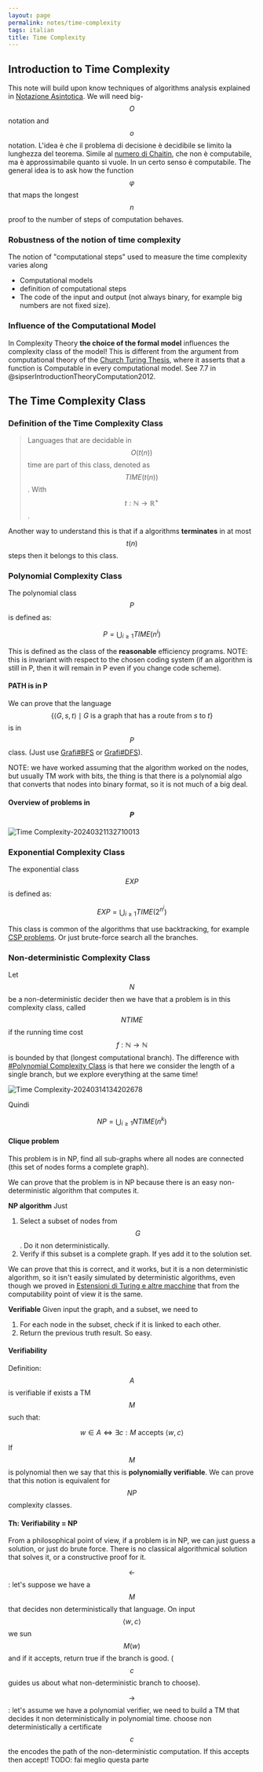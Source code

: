 ```yaml
---
layout: page
permalink: notes/time-complexity
tags: italian
title: Time Complexity
---
```


## Introduction to Time Complexity
This note will build upon know techniques of algorithms analysis explained in [Notazione Asintotica](/notes/notazione-asintotica).
We will need big-$$O$$ notation and $$o$$ notation.
L'idea è che il problema di decisione è decidibile se limito la lunghezza del teorema.
Simile al [numero di Chaitin]([https://en.wikipedia.org/wiki/Chaitin](https://en.wikipedia.org/wiki/Chaitin)%27s_constant), che non è computabile, ma è approssimabile quanto si vuole. In un certo senso è computabile.
The general idea is to ask how the function $$\varphi$$ that maps the longest $$n$$ proof to the number of steps of computation behaves.
### Robustness of the notion of time complexity

The notion of "computational steps" used to measure the time complexity varies along
- Computational models
- definition of computational steps
- The code of the input and output (not always binary, for example big numbers are not fixed size).


### Influence of the Computational Model
In Complexity Theory **the choice of the formal model** influences the complexity class of the model!
This is different from the argument from computational theory of the [Church Turing Thesis](/notes/la-macchina-di-turing#tesi-di-church-turing), where it asserts that a function is Computable in every computational model. See 7.7 in @sipserIntroductionTheoryComputation2012.

## The Time Complexity Class
### Definition of the Time Complexity Class

> Languages that are decidable in $$O(t(n))$$ time are part of this class, denoted as $$TIME(t(n))$$.  With $$t : \mathbb{N} \to \mathbb{R}^{+}$$. 

Another way to understand this is that if a algorithms **terminates** in at most $$t(n)$$ steps then it belongs to this class.

### Polynomial Complexity Class

The polynomial class $$P$$ is defined as:

$$
P = \bigcup_{i \geq 1} TIME(n^{i})
$$

This is defined as the class of the **reasonable** efficiency programs.
NOTE: this is invariant with respect to the chosen coding system (if an algorithm is still in P, then it will remain in P even if you change code scheme).

#### PATH is in P
We can prove that the language
$$\left\{ \langle G, s, t \rangle \mid G \text{ is a graph that has a route from } s \text{ to } t \right\}$$
is in $$P$$ class. (Just use [Grafi#BFS](/notes/grafi#bfs) or [Grafi#DFS](/notes/grafi#dfs)).

NOTE: we have worked assuming that the algorithm worked on the nodes, but usually TM work with bits, the thing is that there is a polynomial algo that converts that nodes into binary format, so it is not much of a big deal.

#### Overview of problems in $$P$$ 
<img src="/images/notes/Time Complexity-20240321132710013.webp" alt="Time Complexity-20240321132710013">

### Exponential Complexity Class
The exponential class $$EXP$$ is defined as:

$$
EXP = \bigcup_{i\geq 1} TIME(2^{n^{i}})
$$

This class is common of the algorithms that use backtracking, for example [CSP problems](/notes/csp-problems). Or just brute-force search all the branches.

### Non-deterministic Complexity Class
Let $$N$$ be a non-deterministic decider then we have that a problem is in this complexity class, called $$NTIME$$ if the running time cost $$f: \mathbb{N} \to \mathbb{N}$$ is bounded by that (longest computational branch).
The difference with [#Polynomial Complexity Class](#polynomial-complexity-class) is that here we consider the length of a single branch, but we explore everything at the same time!

<img src="/images/notes/Time Complexity-20240314134202678.webp" alt="Time Complexity-20240314134202678">

Quindi


$$
NP = \bigcup_{i\geq 1} NTIME(n^{k})
$$

#### Clique problem

This problem is in NP, find all sub-graphs where all nodes are connected (this set of nodes forms a complete graph).

We can prove that the problem is in NP because there is an easy non-deterministic algorithm that computes it.

**NP algorithm**
Just
1. Select a subset of nodes from $$G$$. Do it non deterministically.
2. Verify if this subset is a complete graph. If yes add it to the solution set.

We can prove that this is correct, and it works, but it is a non deterministic algorithm, so it isn't easily simulated by deterministic algorithms, even though we proved in [Estensioni di Turing e altre macchine](/notes/estensioni-di-turing-e-altre-macchine) that from the computability point of view it is the same.

**Verifiable**
Given input the graph, and a subset, we need to
1. For each node in the subset, check if it is linked to each other.
2. Return the previous truth result.
So easy.

#### Verifiability
Definition:
$$A$$ is verifiable if exists a TM $$M$$ such that:

$$
w \in A \iff \exists c : M \text{ accepts } \langle w, c \rangle 
$$

If $$M$$ is polynomial then we say that this is **polynomially verifiable**. We can prove that this notion is equivalent for $$NP$$ complexity classes.

#### Th: Verifiability = NP
From a philosophical point of view, if a problem is in NP, we can just guess a solution, or just do brute force. There is no classical algorithmical solution that solves it, or a constructive proof for it.

$$\leftarrow$$: let's suppose we have a $$M$$ that decides non deterministically that language.
On input $$\langle w, c \rangle$$ we sun $$M(w)$$ and if it accepts, return true if the branch is good. ($$c$$ guides us about what non-deterministic branch to choose).

$$\to$$ : let's assume we have a polynomial verifier, we need to build a TM that decides it non deterministically in polynomial time.
choose non deterministically a certificate $$c$$ the encodes the path of the non-deterministic computation. If this accepts then accept!
TODO: fai meglio questa parte